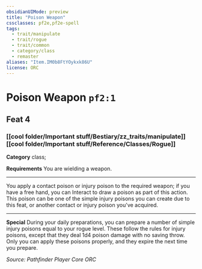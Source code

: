```yaml
---
obsidianUIMode: preview
title: "Poison Weapon"
cssclasses: pf2e,pf2e-spell
tags:
  - trait/manipulate
  - trait/rogue
  - trait/common
  - category/class
  - remaster
aliases: "Item.IM0b8FtYOykxk86U"
license: ORC
---
```

# Poison Weapon `pf2:1`
## Feat 4
### [[cool folder/Important stuff/Bestiary/zz_traits/manipulate]][[cool folder/Important stuff/Reference/Classes/Rogue]]

**Category** class; 




**Requirements** You are wielding a weapon.

* * *

You apply a contact poison or injury poison to the required weapon; if you have a free hand, you can Interact to draw a poison as part of this action. This poison can be one of the simple injury poisons you can create due to this feat, or another contact or injury poison you've acquired.

* * *

**Special** During your daily preparations, you can prepare a number of simple injury poisons equal to your rogue level. These follow the rules for injury poisons, except that they deal 1d4 poison damage with no saving throw. Only you can apply these poisons properly, and they expire the next time you prepare.

*Source: Pathfinder Player Core*
*ORC*